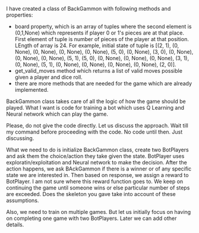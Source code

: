 I have created a class of BackGammon with following methods and properties:
- board property, which is an array of tuples where the second element is (0,1,None) which represents if player 0 or 1's pieces are at that place. First element of tuple is number of pieces of the player at that position. LEngth of array is 24. For example, initial state of tuple is [(2, 1), (0, None), (0, None), (0, None), (0, None), (5, 0), (0, None), (3, 0), (0, None), (0, None), (0, None), (5, 1), (5, 0), (0, None), (0, None), (0, None), (3, 1), (0, None), (5, 1), (0, None), (0, None), (0, None), (0, None), (2, 0)].
- get_valid_moves method which returns a list of valid moves possible given a player and dice roll.
- there are more methods that are needed for the game which are already implemented.
    
BackGammon class takes care of all the logic of how the game should be played. What I want is code for training a bot which uses Q Learning and Neural network which can play the game.

Please, do not give the code directly. Let us discuss the approach. Wait till my command before proceeding with the code. No code until then. Just discussing.





What we need to do is initialize BackGammon class, create two BotPlayers and ask them the choice/action they take given the state. BotPlayer uses exploratin/exploitation and Neural network to make the decision. After the action happens, we ask BAckGammon if there is a winner or of any specific state we are interested in. Then based on response, we assign a reward to BotPlayer. I am not sure where this reward function goes to. We keep on continuing the game until someone wins or else particular number of steps are exceeded. Does the skeleton you gave take into account of these assumptions.

Also, we need to train on multiple games. But let us initially focus on having on completing one game with two BotPlayers. Later we can add other details.
